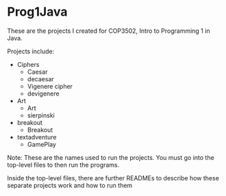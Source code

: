 # Prog1Java
These are the projects I created for COP3502, Intro to Programming 1 in Java.

Projects include:
- Ciphers
  - Caesar
  - decaesar
  - Vigenere cipher
  - devigenere
- Art
  - Art
  - sierpinski
- breakout
  - Breakout
- textadventure
  - GamePlay

Note: These are the names used to run the projects.  You must go into the top-level files to then run the programs.

Inside the top-level files, there are further READMEs to describe how these separate projects work and how to run them
